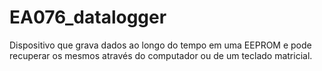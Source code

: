 # EA076_datalogger
Dispositivo que grava dados ao longo do tempo em uma EEPROM e pode recuperar os mesmos através do computador ou de um teclado matricial.
